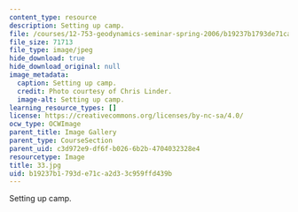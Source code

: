 ```yaml
---
content_type: resource
description: Setting up camp.
file: /courses/12-753-geodynamics-seminar-spring-2006/b19237b1793de71ca2d33c959ffd439b_33.jpg
file_size: 71713
file_type: image/jpeg
hide_download: true
hide_download_original: null
image_metadata:
  caption: Setting up camp.
  credit: Photo courtesy of Chris Linder.
  image-alt: Setting up camp.
learning_resource_types: []
license: https://creativecommons.org/licenses/by-nc-sa/4.0/
ocw_type: OCWImage
parent_title: Image Gallery
parent_type: CourseSection
parent_uid: c3d972e9-df6f-b026-6b2b-4704032328e4
resourcetype: Image
title: 33.jpg
uid: b19237b1-793d-e71c-a2d3-3c959ffd439b
---
```

Setting up camp.